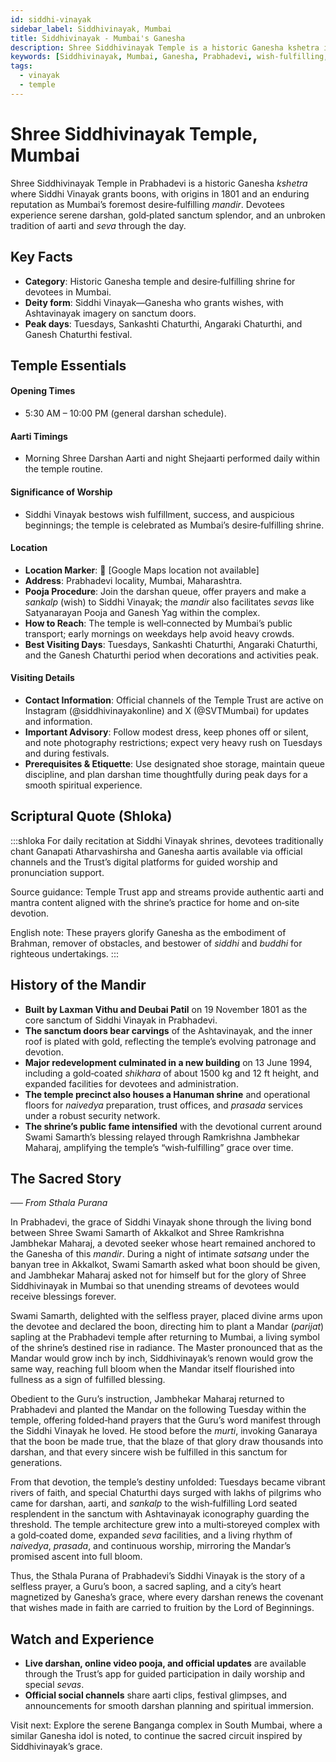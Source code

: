 ```yaml
---
id: siddhi-vinayak
sidebar_label: Siddhivinayak, Mumbai
title: Siddhivinayak - Mumbai's Ganesha
description: Shree Siddhivinayak Temple is a historic Ganesha kshetra in Mumbai, revered for granting wishes, success, and auspicious beginnings.
keywords: [Siddhivinayak, Mumbai, Ganesha, Prabhadevi, wish-fulfilling, success, aarti, temples]
tags:
  - vinayak
  - temple
---
```


# Shree Siddhivinayak Temple, Mumbai

Shree Siddhivinayak Temple in Prabhadevi is a historic Ganesha *kshetra* where Siddhi Vinayak grants boons, with origins in 1801 and an enduring reputation as Mumbai’s foremost desire‑fulfilling *mandir*. Devotees experience serene darshan, gold‑plated sanctum splendor, and an unbroken tradition of aarti and *seva* through the day.

## Key Facts

* **Category**: Historic Ganesha temple and desire‑fulfilling shrine for devotees in Mumbai.
* **Deity form**: Siddhi Vinayak—Ganesha who grants wishes, with Ashtavinayak imagery on sanctum doors.
* **Peak days**: Tuesdays, Sankashti Chaturthi, Angaraki Chaturthi, and Ganesh Chaturthi festival.

## Temple Essentials

#### Opening Times
* 5:30 AM – 10:00 PM (general darshan schedule).

#### Aarti Timings
* Morning Shree Darshan Aarti and night Shejaarti performed daily within the temple routine.

#### Significance of Worship
* Siddhi Vinayak bestows wish fulfillment, success, and auspicious beginnings; the temple is celebrated as Mumbai’s desire‑fulfilling shrine.

#### Location
* **Location Marker**: 📍 [Google Maps location not available]
* **Address**: Prabhadevi locality, Mumbai, Maharashtra.
* **Pooja Procedure**: Join the darshan queue, offer prayers and make a *sankalp* (wish) to Siddhi Vinayak; the *mandir* also facilitates *sevas* like Satyanarayan Pooja and Ganesh Yag within the complex.
* **How to Reach**: The temple is well‑connected by Mumbai’s public transport; early mornings on weekdays help avoid heavy crowds.
* **Best Visiting Days**: Tuesdays, Sankashti Chaturthi, Angaraki Chaturthi, and the Ganesh Chaturthi period when decorations and activities peak.

#### Visiting Details
* **Contact Information**: Official channels of the Temple Trust are active on Instagram (@siddhivinayakonline) and X (@SVTMumbai) for updates and information.
* **Important Advisory**: Follow modest dress, keep phones off or silent, and note photography restrictions; expect very heavy rush on Tuesdays and during festivals.
* **Prerequisites & Etiquette**: Use designated shoe storage, maintain queue discipline, and plan darshan time thoughtfully during peak days for a smooth spiritual experience.

## Scriptural Quote (Shloka)

:::shloka
For daily recitation at Siddhi Vinayak shrines, devotees traditionally chant Ganapati Atharvashirsha and Ganesha aartis available via official channels and the Trust’s digital platforms for guided worship and pronunciation support.

Source guidance: Temple Trust app and streams provide authentic aarti and mantra content aligned with the shrine’s practice for home and on‑site devotion.

English note: These prayers glorify Ganesha as the embodiment of Brahman, remover of obstacles, and bestower of *siddhi* and *buddhi* for righteous undertakings.
:::

## History of the Mandir

* **Built by Laxman Vithu and Deubai Patil** on 19 November 1801 as the core sanctum of Siddhi Vinayak in Prabhadevi.
* **The sanctum doors bear carvings** of the Ashtavinayak, and the inner roof is plated with gold, reflecting the temple’s evolving patronage and devotion.
* **Major redevelopment culminated in a new building** on 13 June 1994, including a gold‑coated *shikhara* of about 1500 kg and 12 ft height, and expanded facilities for devotees and administration.
* **The temple precinct also houses a Hanuman shrine** and operational floors for *naivedya* preparation, trust offices, and *prasada* services under a robust security network.
* **The shrine’s public fame intensified** with the devotional current around Swami Samarth’s blessing relayed through Ramkrishna Jambhekar Maharaj, amplifying the temple’s “wish‑fulfilling” grace over time.

## The Sacred Story

_── From Sthala Purana_

In Prabhadevi, the grace of Siddhi Vinayak shone through the living bond between Shree Swami Samarth of Akkalkot and Shree Ramkrishna Jambhekar Maharaj, a devoted seeker whose heart remained anchored to the Ganesha of this *mandir*. During a night of intimate *satsang* under the banyan tree in Akkalkot, Swami Samarth asked what boon should be given, and Jambhekar Maharaj asked not for himself but for the glory of Shree Siddhivinayak in Mumbai so that unending streams of devotees would receive blessings forever.

Swami Samarth, delighted with the selfless prayer, placed divine arms upon the devotee and declared the boon, directing him to plant a Mandar (*parijat*) sapling at the Prabhadevi temple after returning to Mumbai, a living symbol of the shrine’s destined rise in radiance. The Master pronounced that as the Mandar would grow inch by inch, Siddhivinayak’s renown would grow the same way, reaching full bloom when the Mandar itself flourished into fullness as a sign of fulfilled blessing.

Obedient to the Guru’s instruction, Jambhekar Maharaj returned to Prabhadevi and planted the Mandar on the following Tuesday within the temple, offering folded‑hand prayers that the Guru’s word manifest through the Siddhi Vinayak he loved. He stood before the *murti*, invoking Ganaraya that the boon be made true, that the blaze of that glory draw thousands into darshan, and that every sincere wish be fulfilled in this sanctum for generations.

From that devotion, the temple’s destiny unfolded: Tuesdays became vibrant rivers of faith, and special Chaturthi days surged with lakhs of pilgrims who came for darshan, aarti, and *sankalp* to the wish‑fulfilling Lord seated resplendent in the sanctum with Ashtavinayak iconography guarding the threshold. The temple architecture grew into a multi‑storeyed complex with a gold‑coated dome, expanded *seva* facilities, and a living rhythm of *naivedya*, *prasada*, and continuous worship, mirroring the Mandar’s promised ascent into full bloom.

Thus, the Sthala Purana of Prabhadevi’s Siddhi Vinayak is the story of a selfless prayer, a Guru’s boon, a sacred sapling, and a city’s heart magnetized by Ganesha’s grace, where every darshan renews the covenant that wishes made in faith are carried to fruition by the Lord of Beginnings.

## Watch and Experience

* **Live darshan, online video pooja, and official updates** are available through the Trust’s app for guided participation in daily worship and special *sevas*.
* **Official social channels** share aarti clips, festival glimpses, and announcements for smooth darshan planning and spiritual immersion.

Visit next: Explore the serene Banganga complex in South Mumbai, where a similar Ganesha idol is noted, to continue the sacred circuit inspired by Siddhivinayak’s grace.